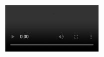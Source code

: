 <video controls>
  <source src="C:\Users\almisria\Desktop\Bluetooth\Touch Sensor.mp4" type="Touch Sensor/mp4">
  Your browser does not support the video tag.
</video>
